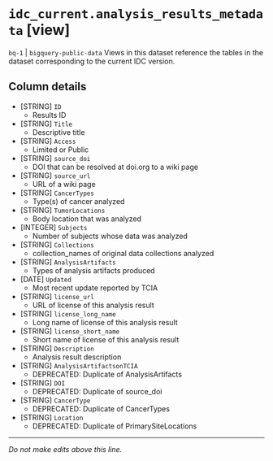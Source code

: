 # `idc_current.analysis_results_metadata` [view]
`bq-1` | `bigquery-public-data`
Views in this dataset reference the tables in the dataset corresponding to the current IDC version.

## Column details
* [STRING]    `ID`
  - Results ID
* [STRING]    `Title`
  - Descriptive title
* [STRING]    `Access`
  - Limited or Public
* [STRING]    `source_doi`
  - DOI that can be resolved at doi.org to a wiki page
* [STRING]    `source_url`
  - URL of a wiki page
* [STRING]    `CancerTypes`
  - Type(s) of cancer analyzed
* [STRING]    `TumorLocations`
  - Body location that was analyzed
* [INTEGER]   `Subjects`
  - Number of subjects whose data was analyzed
* [STRING]    `Collections`
  - collection_names of original data collections analyzed
* [STRING]    `AnalysisArtifacts`
  - Types of analysis artifacts produced
* [DATE]      `Updated`
  - Most recent update reported by TCIA
* [STRING]    `license_url`
  - URL of license of this analysis result
* [STRING]    `license_long_name`
  - Long name of license of this analysis result
* [STRING]    `license_short_name`
  - Short name of license of this analysis result
* [STRING]    `Description`
  - Analysis result description
* [STRING]    `AnalysisArtifactsonTCIA`
  - DEPRECATED: Duplicate of AnalysisArtifacts
* [STRING]    `DOI`
  - DEPRECATED: Duplicate of source_doi
* [STRING]    `CancerType`
  - DEPRECATED: Duplicate of CancerTypes
* [STRING]    `Location`
  - DEPRECATED: Duplicate of PrimarySiteLocations

-------------------------------------------------------------------------------
*Do not make edits above this line.*
